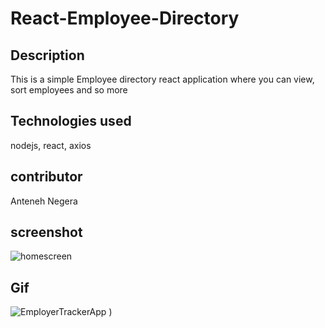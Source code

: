 # React-Employee-Directory

## Description

This is a simple Employee directory react application where you can view, sort employees and so more

## Technologies used

nodejs, react, axios

## contributor

Anteneh Negera

## screenshot

![homescreen](Assets/React-Employee-Directory.png)

## Gif

![EmployerTrackerApp](Assets/React-Employee-Directory.gif)
)
